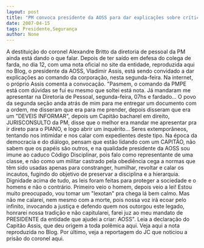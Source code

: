 ```yaml
---
layout: post
title: "PM convoca presidente da AOSS para dar explicações sobre críticas ao comando da Segurança"
date: 2007-04-15
tags: Presidente,Segurança
author: None
---
```

A destituição do coronel Alexandre Britto da diretoria de pessoal da PM ainda está dando o que falar.
Depois de ter saído em defesa do colega de farda, no dia 12, com uma nota oficial no site da entidade, reproduzida aqui no Blog, o presidente da AOSS, Vladimir Assis, está sendo convidado a dar explicações ao comando da corporação, nesta segunda-feira.
Na internet, o próprio Assis comenta a convocação.
\"Pasmem, o comando da PMPE está com dúvidas se fui eu mesmo que soltei está nota. Já mandaram me apresentar na Diretoria de Pessoal, segunda-feira, 07hs e fardado... 
O povo da segunda seção anda atrás de mim para me entregar um documento com a ordem, me disseram que era para me prender, depois disseram que era um \"DEVEIS INFORMAR\", depois um Capitão bacharel em direito, JURISCONSULTO da PM, disse que o melhor era mandar me apresentar pra ir direto para o PIANO, e logo abrir um inquérito...
Seres extemporâneos, tentando nos intimidar e nos calar com expedientes deste tipo. Na época da democracia e do diálogo, pensam que estão lidando com um CAPITÃO, não sabem que os papéis são outros, e na qualidade presidente da AOSS sou imune ao caduco Código Disciplinar, pois falo como representante de uma classe, e não como um militar castrado pela obediência cega a normas que têm sido usadas apenas para constranger, humilhar, revoltar e calar os incautos, fugindo do objetivo de preservar a disciplina e a hierarquia. Dignidade acima de tudo, as leis foram feitas para proteger a sociedade e o homens e não o contrário. Primeiro veio o homem, depois veio a lei! 
Estou muito preocupado, vou tomar um \"lexotan\" pra chega lá bem calmo. Mas não me calarei, nem mesmo com a morte, pois nossa voz irá ecoar pelo infinito, invocando a justiça e defendo quem nos outorgou este legado, honrarei nossa tradição e não capitularei, farei juz ao meu mandato de PRESIDENTE da entidade que ajudei a criar: AOSS\". 
Leia a declaração do Capitão Assis, que deu origem a toda polêmica aqui.
Veja aqui a nota reproduzida no Blog.
Por último, veja a reportagem do JC que noticiou a prisão do coronel aqui. 